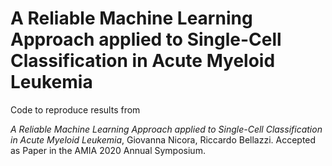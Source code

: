# A Reliable Machine Learning Approach applied to Single-Cell Classification in Acute Myeloid Leukemia

Code to reproduce results from 


*A Reliable Machine Learning Approach applied to Single-Cell Classification in Acute Myeloid Leukemia*, Giovanna Nicora, Riccardo Bellazzi. Accepted as Paper in the AMIA 2020 Annual Symposium.
